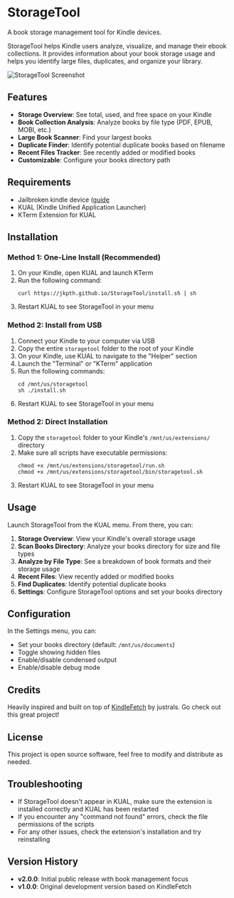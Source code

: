 # StorageTool

A book storage management tool for Kindle devices.

StorageTool helps Kindle users analyze, visualize, and manage their ebook collections. It provides information about your book storage usage and helps you identify large files, duplicates, and organize your library.

![StorageTool Screenshot](screenshot.jpg)

## Features

- **Storage Overview**: See total, used, and free space on your Kindle
- **Book Collection Analysis**: Analyze books by file type (PDF, EPUB, MOBI, etc.)
- **Large Book Scanner**: Find your largest books
- **Duplicate Finder**: Identify potential duplicate books based on filename
- **Recent Files Tracker**: See recently added or modified books
- **Customizable**: Configure your books directory path

## Requirements

- Jailbroken kindle device ([guide](https://kindlemodding.org/)
- KUAL (Kindle Unified Application Launcher)
- KTerm Extension for KUAL

## Installation

### Method 1: One-Line Install (Recommended)

1. On your Kindle, open KUAL and launch KTerm
2. Run the following command:
   ```
   curl https://jkpth.github.io/StorageTool/install.sh | sh
   ```
3. Restart KUAL to see StorageTool in your menu

### Method 2: Install from USB

1. Connect your Kindle to your computer via USB
2. Copy the entire `storagetool` folder to the root of your Kindle
3. On your Kindle, use KUAL to navigate to the "Helper" section
4. Launch the "Terminal" or "KTerm" application
5. Run the following commands:
   ```
   cd /mnt/us/storagetool
   sh ./install.sh
   ```
6. Restart KUAL to see StorageTool in your menu

### Method 2: Direct Installation

1. Copy the `storagetool` folder to your Kindle's `/mnt/us/extensions/` directory
2. Make sure all scripts have executable permissions:
   ```
   chmod +x /mnt/us/extensions/storagetool/run.sh
   chmod +x /mnt/us/extensions/storagetool/bin/storagetool.sh
   ```
3. Restart KUAL to see StorageTool in your menu

## Usage

Launch StorageTool from the KUAL menu. From there, you can:

1. **Storage Overview**: View your Kindle's overall storage usage
2. **Scan Books Directory**: Analyze your books directory for size and file types
3. **Analyze by File Type**: See a breakdown of book formats and their storage usage
4. **Recent Files**: View recently added or modified books
5. **Find Duplicates**: Identify potential duplicate books
6. **Settings**: Configure StorageTool options and set your books directory

## Configuration

In the Settings menu, you can:
- Set your books directory (default: `/mnt/us/documents`)
- Toggle showing hidden files
- Enable/disable condensed output
- Enable/disable debug mode

## Credits

Heavily inspired and built on top of [KindleFetch](https://github.com/justrals/KindleFetch) by justrals. 
Go check out this great project!

## License

This project is open source software, feel free to modify and distribute as needed.

## Troubleshooting

- If StorageTool doesn't appear in KUAL, make sure the extension is installed correctly and KUAL has been restarted
- If you encounter any "command not found" errors, check the file permissions of the scripts
- For any other issues, check the extension's installation and try reinstalling

## Version History

- **v2.0.0**: Initial public release with book management focus
- **v1.0.0**: Original development version based on KindleFetch
